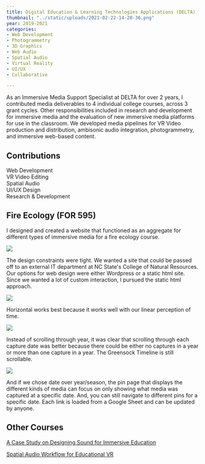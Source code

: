 ```yaml
---
title: Digital Education & Learning Technologies Applications (DELTA)
thumbnail: "../static/uploads/2021-02-22-14-20-36.png"
year: 2019-2021
categories:
- Web Development
- Photogrammetry
- 3D Graphics
- Web Audio
- Spatial Audio
- Virtual Reality
- UI/UX
- Collaborative

---
```

As an Immersive Media Support Specialist at DELTA for over 2 years, I contributed media deliverables to 4 individual college courses, across 3 grant cycles. Other responsibilities included in research and development for immersive media and the evaluation of new immersive media platforms for use in the classroom.  We developed media pipelines for VR Video production and distribution, ambisonic audio integration, photogrammetry, and immersive web-based content. 

## Contributions

Web Development <br>
VR Video Editing <br>
Spatial Audio <br>
UI/UX Design <br>
Research & Development

## Fire Ecology (FOR 595)

I designed and created a website that functioned as an aggregate for different types of immersive media for a fire ecology course.

![](/uploads/map.jpg)

The design constraints were tight.  We wanted a site that could be passed off to an external IT department at NC State's College of Natural Resources.  Our options for web design were either Wordpress or a static html site.  Since we wanted a lot of custom interaction, I pursued the static html approach.

![](/uploads/pinpage.jpg)

Horizontal works best because it works well with our linear perception of time.

![](/uploads/2021-10-24-16-56-26.png)

Instead of scrolling through year, it was clear that scrolling through each capture date was better because there could be either no captures in a year or more than one capture in a year.  The Greensock Timeline is still scrollable.

![](/uploads/2021-10-24-16-57-36.png)

And if we chose date over year/season, the pin page that displays the different kinds of media can focus on only showing what media was captured at a specific date.  And, you can still navigate to different pins for a specific date.  Each link is loaded from a Google Sheet and can be updated by anyone.

## Other Courses

[A Case Study on Designing Sound for Immersive Education](https://medium.com/@justintkuhn/a-case-study-on-designing-sound-for-immersive-education-d36f10f194f5)

[Spatial Audio Workflow for Educational VR](https://medium.com/@justintkuhn/spatial-audio-workflow-for-educational-vr-video-68e481680de1)